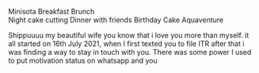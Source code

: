 Minisota
Breakfast Brunch\
Night cake cutting
Dinner with friends
Birthday Cake
Aquaventure


Shippuuuu my beautiful wife
you know that i love you more than myself. it all started on 16th July 2021, when I first texted you to file ITR after that i was finding a way to stay in touch with you. There was some power  I used to put motivation status on whatsapp and you 